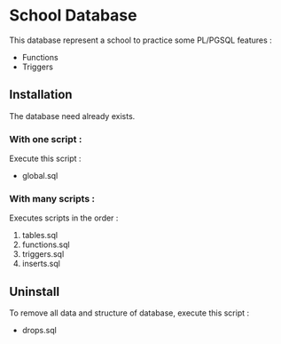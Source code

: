 # School Database

This database represent a school to practice some PL/PGSQL features :

- Functions
- Triggers

## Installation

The database need already exists.

### With one script :

Execute this script :

- global.sql

### With many scripts :

Executes scripts in the order :

1. tables.sql
2. functions.sql
3. triggers.sql
4. inserts.sql

## Uninstall

To remove all data and structure of database, execute this script :

- drops.sql
